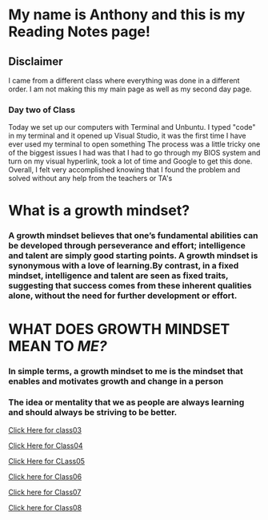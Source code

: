 # My name is Anthony and this is my Reading Notes page! 
## Disclaimer 
I came from a different class where everything was done in a different order. I am not making this my main page as well as my second day page. 

### Day two of Class 

 Today we set up our computers with Terminal and Unbuntu. 
 I typed "code" in my terminal and it opened up Visual Studio, it was the first time I have ever used my terminal to open something 
 The process was a little tricky one of the biggest issues I had was that I had to go through my BIOS system and turn on my visual hyperlink, took a lot of time and Google to get 
 this done. Overall, I felt very accomplished knowing that I found the problem and solved without any help from the teachers or TA's
 
# What is a growth mindset?
### A growth mindset believes that one’s fundamental abilities can be developed through perseverance and effort; intelligence and talent are simply good starting points. A growth mindset is synonymous with a love of learning.By contrast, in a fixed mindset, intelligence and talent are seen as fixed traits, suggesting that success comes from these inherent qualities alone, without the need for further development or effort.

# WHAT DOES GROWTH MINDSET MEAN TO *ME?*
### In simple terms, a growth mindset to me is the mindset that enables and motivates growth and change in a person 
### The idea or mentality that we as people are always learning and should always be striving to be better. 


[Click Here for class03](https://ochoaap.github.io/reading-notes/class-03)

[Click Here for Class04](https://ochoaap.github.io/reading-notes/class04)

[Click Here for CLass05](https://ochoaap.github.io/reading-notes/class05)

[Click here for Class06](https://ochoaap.github.io/reading-notes/class06)

[Click here for Class07](https://ochoaap.github.io/reading-notes/class07)

[Click here for Class08](https://ochoaap.github.io/reading-notes/class08)